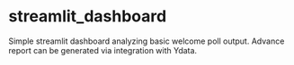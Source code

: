 # streamlit_dashboard

Simple streamlit dashboard analyzing basic welcome poll output. Advance report can be generated via integration with Ydata.
